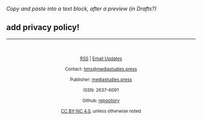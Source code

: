 *Copy and paste into a text block, after a preview (in Drafts?)*

## add privacy policy!

<hr>

<br>

<p><center><sup><a href="https://hms.pubpub.org/rss.xml">RSS</a> | <a href="https://mediastudies.press/newsletter/">Email Updates</a></p></sup></center>

<p><center><sup>Contact: <a href="mailto:hms@mediastudies.press">hms@mediastudies.press</a></p></sup></center>

<p><center><sup>Publisher: <a href="http://mediastudies.press">mediastudies.press</a></p></sup></center>

<p><center><sup>ISSN: 2637&#8211;6091</p></sup></center>

<p><center><sup>Github: <a href="https://github.com/mediastudiespress/serials/tree/master/hms">repository</a></p></sup></center>

<p><center><sup><a href="https://creativecommons.org/licenses/by-nc/4.0/legalcode">CC BY-NC 4.0</a>, unless otherwise noted</p></sup></center>